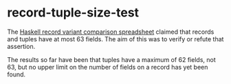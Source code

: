 # record-tuple-size-test

The [Haskell record variant comparison spreadsheet][1] claimed that records and
tuples have at most 63 fields.  The aim of this was to verify or refute that
assertion.

The results so far have been that tuples have a maximum of 62 fields, not 63, but
no upper limit on the number of fields on a record has yet been found.

[1]: https://docs.google.com/spreadsheets/d/14MJEjiMVulTVzSU4Bg4cCYZVfkbgANCRlrOiRneNRv8/edit#gid=0 
